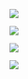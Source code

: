 [![](https://readme-typing-svg.herokuapp.com?color=ff0000&lines=Hi!+I+am+mabter)](https://git.io/typing-svg) 

[![](https://readme-typing-svg.herokuapp.com?color=ff0000&lines=Hi!+I+am+mabter)](https://git.io/typing-svg)

[![](https://readme-typing-svg.herokuapp.com?color=%2336BCF7&lines=I'm+learning+html,css,python)](https://git.io/typing-svg) 

![](https://github-profile-summary-cards.vercel.app/api/cards/profile-details?username=Mabter&theme=solarized_dark)
<!---
Mabter/Mabter is a ✨ special ✨ repository because its `README.md` (this file) appears on your GitHub profile.
You can click the Preview link to take a look at your changes.
--->
